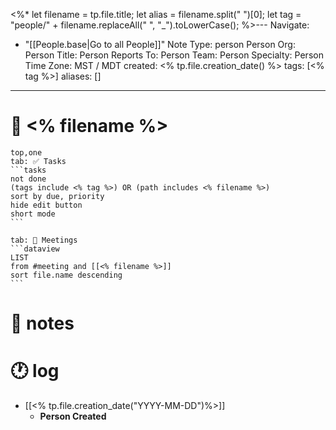 <%* 
	let filename = tp.file.title;
	let alias = filename.split(" ")[0];
	let tag = "people/" + filename.replaceAll(" ", "_").toLowerCase();
%>---
Navigate:
  - "[[People.base|Go to all People]]"
Note Type: person
Person Org:
Person Title:
Person Reports To:
Person Team:
Person Specialty:
Person Time Zone: MST / MDT
created: <% tp.file.creation_date() %>
tags: [<% tag %>]
aliases: []
---
# 🧍 <% filename %>

````tabs
top,one
tab: ✅ Tasks
```tasks
not done
(tags include <% tag %>) OR (path includes <% filename %>) 
sort by due, priority
hide edit button
short mode
```

tab: 📆 Meetings
```dataview
LIST
from #meeting and [[<% filename %>]]
sort file.name descending
```
````
# 📓 notes


# 🕐 log

- [[<% tp.file.creation_date("YYYY-MM-DD")%>]]
	- **Person Created**